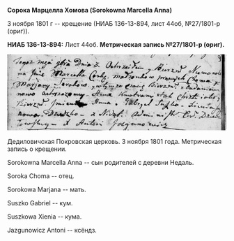 **Сорока Марцелла Хомова (Sorokowna Marcella Anna)**

3 ноября 1801 г -- крещение (НИАБ 136-13-894, лист 44об, №27/1801-р
(ориг)).

**НИАБ 136-13-894:** Лист 44об. **Метрическая запись №27/1801-р
(ориг).**

![](./media/4d334be735fa98750f7deba6119b9a009eee0cb1.png)

Дедиловичская Покровская церковь. 3 ноября 1801 года. Метрическая запись
о крещении.

Sorokowna Marcella Anna -- сын родителей с деревни Недаль.

Soroka Choma -- отец.

Sorokowa Marjana -- мать.

Suszko Gabriel -- кум.

Suszkowa Xienia -- кума.

Jazgunowicz Antoni -- ксёндз.
